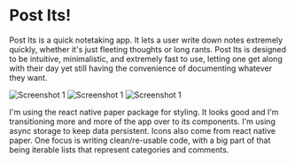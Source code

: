 # Post Its!

Post Its is a quick notetaking app.  It lets a user write down notes extremely quickly, whether it's just fleeting thoughts or long rants.  Post Its is designed to be intuitive, minimalistic, and extremely fast to use, letting one get along with their day yet still having the convenience of documenting whatever they want.

![Screenshot 1](/assets/screenshot1.png?raw=true)
![Screenshot 1](/assets/screenshot2.png?raw=true)
![Screenshot 1](/assets/screenshot3.png?raw=true)

I'm using the react native paper package for styling.  It looks good and I'm transitioning more and more of the app over to its components.  I'm using async storage to keep data persistent.  Icons also come from react native paper.  One focus is writing clean/re-usable code, with a big part of that being iterable lists that represent categories and comments.